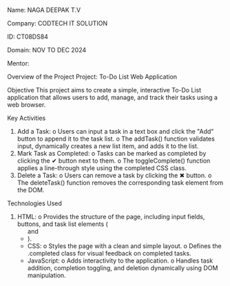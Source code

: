 Name: NAGA DEEPAK T.V

Company: CODTECH IT SOLUTION

ID: CT08DS84

Domain: NOV TO DEC 2024

Mentor: 

Overview of the Project
Project: To-Do List Web Application

Objective
This project aims to create a simple, interactive To-Do List application that allows users to add, manage, and track their tasks using a web browser.

Key Activities
1.	Add a Task:
    o	Users can input a task in a text box and click the "Add" button to append it to the task list.
    o	The addTask() function validates input, dynamically creates a new list item, and adds it to the list.
2.	Mark Task as Completed:
    o	Tasks can be marked as completed by clicking the ✔ button next to them.
    o	The toggleComplete() function applies a line-through style using the completed CSS class.
3.	Delete a Task:
    o	Users can remove a task by clicking the ✖ button.
    o	The deleteTask() function removes the corresponding task element from the DOM.

Technologies Used
1.	HTML:
    o	Provides the structure of the page, including input fields, buttons, and task list elements (<ul> and <li>).
2.	CSS:
    o	Styles the page with a clean and simple layout.
    o	Defines the .completed class for visual feedback on completed tasks.
3.	JavaScript:
    o	Adds interactivity to the application.
    o	Handles task addition, completion toggling, and deletion dynamically using DOM manipulation.
